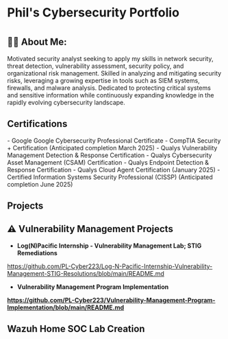 <h1> Phil's Cybersecurity Portfolio <h1> 

<h2>👨‍💻 About Me:</h2>

Motivated security analyst seeking to apply my skills in network security, threat detection, vulnerability assessment, security policy, and organizational risk management. Skilled in analyzing and mitigating security risks, leveraging a growing expertise in tools such as SIEM systems, firewalls, and malware analysis. Dedicated to protecting critical systems and sensitive information while continuously expanding knowledge in the rapidly evolving cybersecurity landscape. 

<h2> Certifications</h2>
- Google Google Cybersecurity Professional Certificate 
- CompTIA Security + Certification (Anticipated completion March 2025) 
- Qualys Vulnerability Management Detection & Response Certification 
- Qualys Cybersecurity Asset Management (CSAM) Certification 
- Qualys Endpoint Detection & Response Certification 
- Qualys Cloud Agent Certification (January 2025) 
- Certified Information Systems Security Professional (CISSP) (Anticipated completion June 2025) 

<h2> Projects</h2>

<h2> ⚠️ Vulnerability Management Projects</h2> 

- <b> Log(N)Pacific Internship - Vulnerability Management Lab; STIG Remediations </b>

https://github.com/PL-Cyber223/Log-N-Pacific-Internship-Vulnerability-Management-STIG-Resolutions/blob/main/README.md

-  <b> Vulnerability Management Program Implementation <b>

https://github.com/PL-Cyber223/Vulnerability-Management-Program-Implementation/blob/main/README.md



<h2> Wazuh Home SOC Lab Creation </h2>



